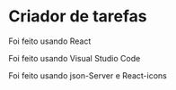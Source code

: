 <h1> Criador de tarefas </h1>
<p>Foi feito usando React</p>
<p>Foi feito usando Visual Studio Code</p>
<p>Foi feito usando json-Server e React-icons </p>
